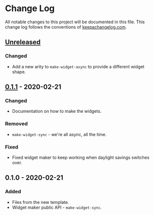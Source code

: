 # Change Log
All notable changes to this project will be documented in this file. This change log follows the conventions of [keepachangelog.com](http://keepachangelog.com/).

## [Unreleased]
### Changed
- Add a new arity to `make-widget-async` to provide a different widget shape.

## [0.1.1] - 2020-02-21
### Changed
- Documentation on how to make the widgets.

### Removed
- `make-widget-sync` - we're all async, all the time.

### Fixed
- Fixed widget maker to keep working when daylight savings switches over.

## 0.1.0 - 2020-02-21
### Added
- Files from the new template.
- Widget maker public API - `make-widget-sync`.

[Unreleased]: https://github.com/your-name/more-case/compare/0.1.1...HEAD
[0.1.1]: https://github.com/your-name/more-case/compare/0.1.0...0.1.1
